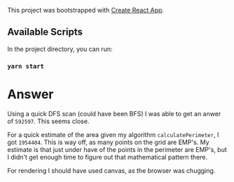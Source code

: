 This project was bootstrapped with [Create React App](https://github.com/facebook/create-react-app).

## Available Scripts

In the project directory, you can run:

### `yarn start`

# Answer

Using a quick DFS scan (could have been BFS) I was able to get an anwer of `592597`. This seems close.

For a quick estimate of the area given my algorithm `calculatePerimeter`, I got `1954404`. This is way off, as many points on the grid are EMP's. My estimate is that just under have of the points in the perimeter are EMP's, but I didn't get enough time to figure out that mathematical pattern there.

For rendering I should have used canvas, as the browser was chugging.
